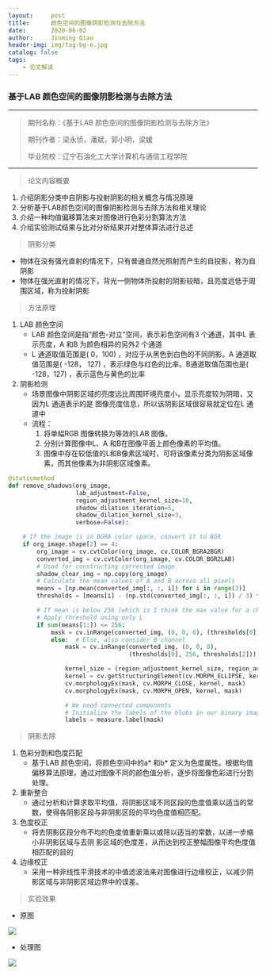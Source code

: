 ```yaml
---
layout:     post
title:      颜色空间的图像阴影检测与去除方法
date:       2020-06-02
author:     Jinming Qiao
header-img: img/tag-bg-o.jpg
catalog: false
tags:
    - 论文解读
---
```

### 基于LAB 颜色空间的图像阴影检测与去除方法

---

> 期刊名称：《基于LAB 颜色空间的图像阴影检测与去除方法》
>
> 期刊作者：梁永侦，潘斌，郭小明，梁媛
>
> 毕业院校：辽宁石油化工大学计算机与通信工程学院

---



> 论文内容概要

1. 介绍阴影分类中自阴影与投射阴影的相关概念与情况原理
2. 分析基于LAB颜色空间的图像阴影检测与去除方法和相关理论
3. 介绍一种均值偏移算法来对图像进行色彩分割算法方法
4. 介绍实验测试结果与比对分析结果并对整体算法进行总述



> 阴影分类

- 物体在没有强光直射的情况下，只有普通自然光照射而产生的自投影，称为自阴影
- 物体在强光直射的情况下，背光一侧物体所投射的阴影较暗，且亮度远低于周围区域，称为投射阴影



> 方法原理

1. LAB 颜色空间
   - LAB 颜色空间是指“颜色-对立”空间，表示彩色空间有3 个通道，其中L 表示亮度，A 和B 为颜色相异的另外2 个通道
   - L 通道取值范围是( 0，100) ，对应于从黑色到白色的不同阴影。A 通道取值范围是( -128， 127) ，表示绿色与红色的比率。B通道取值范围也是( -128，127) ，表示蓝色与黄色的比率
2. 阴影检测
   - 场景图像中阴影区域的亮度远比周围环境亮度小，显示亮度较为阴暗，又因为L 通道表示的是
     图像亮度信息，所以该阴影区域很容易就定位在L 通道中
   - 流程：
     1. 将单幅RGB 图像转换为等效的LAB 图像。
     2. 分别计算图像中L、A 和B在图像平面上颜色像素的平均值。
     3. 图像中存在较低值的L和B像素区域时，可将该像素分类为阴影区域像素，而其他像素为非阴影区域像素。

```python
@staticmethod
def remove_shadows(org_image,
                   lab_adjustment=False,
                   region_adjustment_kernel_size=10,
                   shadow_dilation_iteration=5,
                   shadow_dilation_kernel_size=3,
                   verbose=False):

    # If the image is in BGRA color space, convert it to BGR
    if org_image.shape[2] == 4:
        org_image = cv.cvtColor(org_image, cv.COLOR_BGRA2BGR)
        converted_img = cv.cvtColor(org_image, cv.COLOR_BGR2LAB)
        # Used for constructing corrected image
        shadow_clear_img = np.copy(org_image)  
        # Calculate the mean values of A and B across all pixels
        means = [np.mean(converted_img[:, :, i]) for i in range(3)]
        thresholds = [means[i] - (np.std(converted_img[:, :, i]) / 3) for i in range(3)]

        # If mean is below 256 (which is I think the max value for a channel)
        # Apply threshold using only L
        if sum(means[1:]) <= 256:
            mask = cv.inRange(converted_img, (0, 0, 0), (thresholds[0], 256, 256))
            else:  # Else, also consider B channel
                mask = cv.inRange(converted_img, (0, 0, 0),
                                  (thresholds[0], 256, thresholds[2]))

                kernel_size = (region_adjustment_kernel_size, region_adjustment_kernel_size)
                kernel = cv.getStructuringElement(cv.MORPH_ELLIPSE, kernel_size)
                cv.morphologyEx(mask, cv.MORPH_CLOSE, kernel, mask)
                cv.morphologyEx(mask, cv.MORPH_OPEN, kernel, mask)

                # We need connected components
                # Initialize the labels of the blobs in our binary image
                labels = measure.label(mask)
```



> 阴影去除

1. 色彩分割和色度匹配
   - 基于LAB 颜色空间，将颜色空间中的a* 和b* 定义为色度属性。根据均值偏移算法原理，通过对图像不同的颜色值分析，逐步将图像色彩进行分割处理。
2. 重新整合
   - 通过分析和计算求取平均值，将阴影区域不同区段的色度值乘以适当的常数，使得各阴影区段与非阴影区段的平均色度值相匹配。
3. 色度校正
   - 将去阴影区段分布不均的色度值重新乘以或除以适当的常数，以进一步缩小非阴影区域与去阴
     影区域的色度差，从而达到校正整幅图像平均色度值相匹配的目的
4. 边缘校正
   - 采用一种非线性平滑技术的中值滤波法来对图像进行边缘校正，以减少阴影区域与非阴影区域边界中的误差。



> 实验效果

- 原图

![](https://qiaojinming.github.io/pic\011_LAB原图.png)

- 处理图

![](https://qiaojinming.github.io/pic\011_LAB处理图.png)